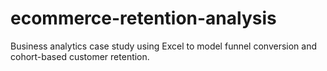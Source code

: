 # ecommerce-retention-analysis
Business analytics case study using Excel to model funnel conversion and cohort-based customer retention.
